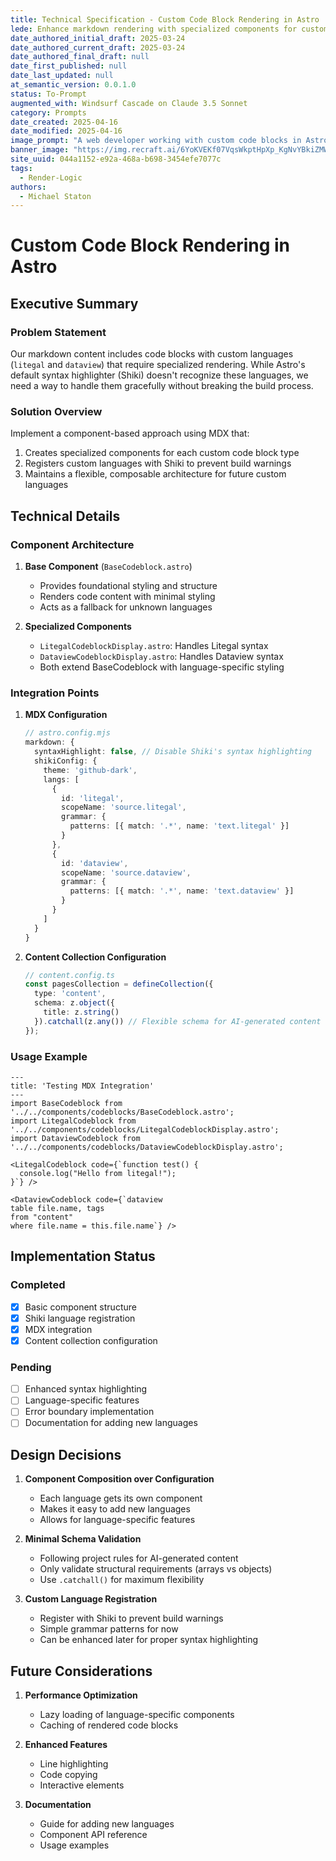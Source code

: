 ```yaml
---
title: Technical Specification - Custom Code Block Rendering in Astro
lede: Enhance markdown rendering with specialized components for custom code languages, ensuring graceful fallbacks and maintainable styling
date_authored_initial_draft: 2025-03-24
date_authored_current_draft: 2025-03-24
date_authored_final_draft: null
date_first_published: null
date_last_updated: null
at_semantic_version: 0.0.1.0
status: To-Prompt
augmented_with: Windsurf Cascade on Claude 3.5 Sonnet
category: Prompts
date_created: 2025-04-16
date_modified: 2025-04-16
image_prompt: "A web developer working with custom code blocks in Astro, featuring a code editor, component icons, and live previews of styled code snippets. The scene highlights modularity, syntax highlighting, and the fusion of design and engineering."
banner_image: "https://img.recraft.ai/6YoKVEKf07VqsWkptHpXp_KgNvYBkiZMWzCxV3WrJYM/rs:fit:1024:1820:0/raw:1/plain/abs://external/images/1f1c5ede-27b9-4885-b2ae-8afddab4e9f5"
site_uuid: 044a1152-e92a-468a-b698-3454efe7077c
tags:
  - Render-Logic
authors:
  - Michael Staton
---
```


# Custom Code Block Rendering in Astro

## Executive Summary

### Problem Statement
Our markdown content includes code blocks with custom languages (`litegal` and `dataview`) that require specialized rendering. While Astro's default syntax highlighter (Shiki) doesn't recognize these languages, we need a way to handle them gracefully without breaking the build process.

### Solution Overview
Implement a component-based approach using MDX that:
1. Creates specialized components for each custom code block type
2. Registers custom languages with Shiki to prevent build warnings
3. Maintains a flexible, composable architecture for future custom languages

## Technical Details

### Component Architecture

1. **Base Component** (`BaseCodeblock.astro`)
   - Provides foundational styling and structure
   - Renders code content with minimal styling
   - Acts as a fallback for unknown languages

2. **Specialized Components**
   - `LitegalCodeblockDisplay.astro`: Handles Litegal syntax
   - `DataviewCodeblockDisplay.astro`: Handles Dataview syntax
   - Both extend BaseCodeblock with language-specific styling

### Integration Points

1. **MDX Configuration**
   ```typescript
   // astro.config.mjs
   markdown: {
     syntaxHighlight: false, // Disable Shiki's syntax highlighting
     shikiConfig: {
       theme: 'github-dark',
       langs: [
         {
           id: 'litegal',
           scopeName: 'source.litegal',
           grammar: {
             patterns: [{ match: '.*', name: 'text.litegal' }]
           }
         },
         {
           id: 'dataview',
           scopeName: 'source.dataview',
           grammar: {
             patterns: [{ match: '.*', name: 'text.dataview' }]
           }
         }
       ]
     }
   }
   ```

2. **Content Collection Configuration**
   ```typescript
   // content.config.ts
   const pagesCollection = defineCollection({
     type: 'content',
     schema: z.object({
       title: z.string()
     }).catchall(z.any()) // Flexible schema for AI-generated content
   });
   ```

### Usage Example

```mdx
---
title: 'Testing MDX Integration'
---
import BaseCodeblock from '../../components/codeblocks/BaseCodeblock.astro';
import LitegalCodeblock from '../../components/codeblocks/LitegalCodeblockDisplay.astro';
import DataviewCodeblock from '../../components/codeblocks/DataviewCodeblockDisplay.astro';

<LitegalCodeblock code={`function test() {
  console.log("Hello from litegal!");
}`} />

<DataviewCodeblock code={`dataview
table file.name, tags
from "content"
where file.name = this.file.name`} />
```

## Implementation Status

### Completed
- [x] Basic component structure
- [x] Shiki language registration
- [x] MDX integration
- [x] Content collection configuration

### Pending
- [ ] Enhanced syntax highlighting
- [ ] Language-specific features
- [ ] Error boundary implementation
- [ ] Documentation for adding new languages

## Design Decisions

1. **Component Composition over Configuration**
   - Each language gets its own component
   - Makes it easy to add new languages
   - Allows for language-specific features

2. **Minimal Schema Validation**
   - Following project rules for AI-generated content
   - Only validate structural requirements (arrays vs objects)
   - Use `.catchall()` for maximum flexibility

3. **Custom Language Registration**
   - Register with Shiki to prevent build warnings
   - Simple grammar patterns for now
   - Can be enhanced later for proper syntax highlighting

## Future Considerations

1. **Performance Optimization**
   - Lazy loading of language-specific components
   - Caching of rendered code blocks

2. **Enhanced Features**
   - Line highlighting
   - Code copying
   - Interactive elements

3. **Documentation**
   - Guide for adding new languages
   - Component API reference
   - Usage examples
